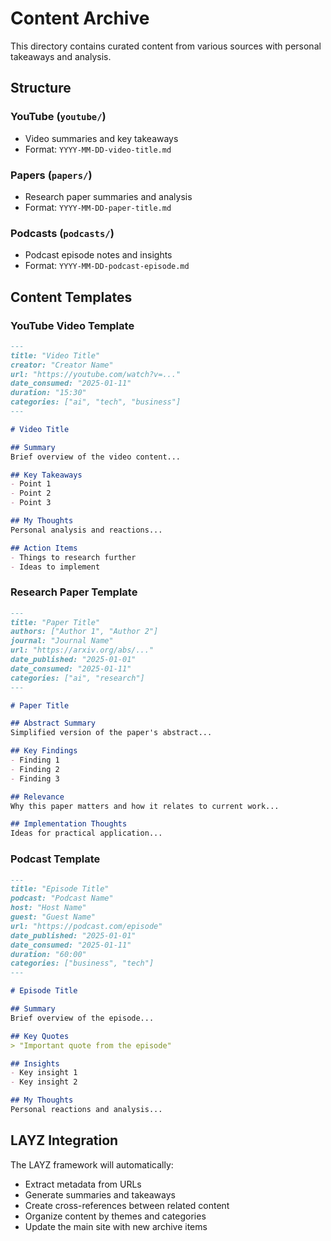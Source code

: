 # Content Archive

This directory contains curated content from various sources with personal takeaways and analysis.

## Structure

### YouTube (`youtube/`)
- Video summaries and key takeaways
- Format: `YYYY-MM-DD-video-title.md`

### Papers (`papers/`)
- Research paper summaries and analysis
- Format: `YYYY-MM-DD-paper-title.md`

### Podcasts (`podcasts/`)
- Podcast episode notes and insights
- Format: `YYYY-MM-DD-podcast-episode.md`

## Content Templates

### YouTube Video Template
```markdown
---
title: "Video Title"
creator: "Creator Name"
url: "https://youtube.com/watch?v=..."
date_consumed: "2025-01-11"
duration: "15:30"
categories: ["ai", "tech", "business"]
---

# Video Title

## Summary
Brief overview of the video content...

## Key Takeaways
- Point 1
- Point 2
- Point 3

## My Thoughts
Personal analysis and reactions...

## Action Items
- Things to research further
- Ideas to implement
```

### Research Paper Template
```markdown
---
title: "Paper Title"
authors: ["Author 1", "Author 2"]
journal: "Journal Name"
url: "https://arxiv.org/abs/..."
date_published: "2025-01-01"
date_consumed: "2025-01-11"
categories: ["ai", "research"]
---

# Paper Title

## Abstract Summary
Simplified version of the paper's abstract...

## Key Findings
- Finding 1
- Finding 2
- Finding 3

## Relevance
Why this paper matters and how it relates to current work...

## Implementation Thoughts
Ideas for practical application...
```

### Podcast Template
```markdown
---
title: "Episode Title"
podcast: "Podcast Name"
host: "Host Name"
guest: "Guest Name"
url: "https://podcast.com/episode"
date_published: "2025-01-01"
date_consumed: "2025-01-11"
duration: "60:00"
categories: ["business", "tech"]
---

# Episode Title

## Summary
Brief overview of the episode...

## Key Quotes
> "Important quote from the episode"

## Insights
- Key insight 1
- Key insight 2

## My Thoughts
Personal reactions and analysis...
```

## LAYZ Integration

The LAYZ framework will automatically:
- Extract metadata from URLs
- Generate summaries and takeaways
- Create cross-references between related content
- Organize content by themes and categories
- Update the main site with new archive items